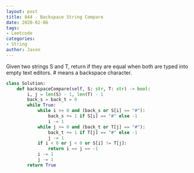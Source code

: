 ```yaml
---
layout: post
title: 844 - Backspace String Compare
date: 2020-02-06
tags:
- Leetcode
categories:
- String
author: Jason
---
```

Given two strings S and T, return if they are equal when both are typed into empty text editors. # means a backspace character.

```python
class Solution:
    def backspaceCompare(self, S: str, T: str) -> bool:
        i, j = len(S) - 1, len(T) - 1
        back_s = back_t = 0
        while True:
            while i >= 0 and (back_s or S[i] == "#"):
                back_s += 1 if S[i] == "#" else -1
                i -= 1
            while j >= 0 and (back_t or T[j] == "#"):
                back_t += 1 if T[j] == "#" else -1
                j -= 1
            if i < 0 or j < 0 or S[i] != T[j]:
                return i == j == -1
            i -= 1
            j -= 1
        return True
```
